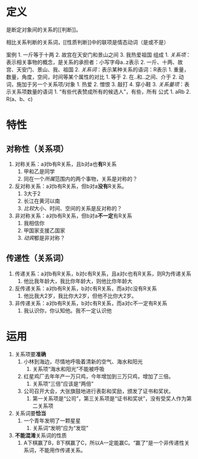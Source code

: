 # 定义
是断定对象间的关系的[[判断]]。

相比关系判断的关系词，[[性质判断]]中的联项是情态动词（是或不是）

案例
	1. 一斤等于十两
	2. 故宫在天安门和景山之间
	3. 我热爱祖国
组成
	1. *关系项*：表示相关事物的概念，是关系的承担者：小写字母a..z表示
		2. 一斤、十两、故宫、天安门、景山、我、祖国
	2. *关系词*：表示某种关系的语词：R表示
		1. 重量，数量，角度，空间，时间等某个属性的对比
			1. 等于
			2. 在..和..之间、介于
		2. 动词，施加于另一个关系项/对象
			1. 热爱
			2. 憎恨
			3. 敲打
			4. 穿小鞋
	3. *关系量项*：表示关系项数量的语词
		1. “有些代表赞成所有的候选人”，有些，所有
公式
	1. aRb
	2. R(a、b、c)
# 特性
## 对称性（关系项）
1. 对称关系：a对b有R关系，且b对a也**有**R关系
	1. 甲和乙是同学
	2. 同在一个*所属*范围内的两个事物，关系是对称的？
2. 反对称关系：a对b有R关系，但b对a**没有**R关系。
	1. 3大于2
	2. 长江在黄河以南
	3. *比较*大小、时间、空间的关系是反对称的？
3. 非对称关系：a对b有R关系，但b对a**不一定**有R关系
	1. 我相信你
	2. 甲国家支援乙国家
	3. *动宾*都是非对称？
## 传递性（关系词）
1. 传递关系：a对b有R关系，b对c有R关系，且a对c也有R关系，则R为传递关系
	1. 他比我年龄大，我比你年龄大，则他比你年龄大
2. 反传递关系：a对b有R关系，b对c有R关系，而a对c没有R关系
	1. 他比我大2岁，我比你大2岁，但他不比你大2岁。
3. 非传递关系：a对b有R关系，b对c有R关系，而a对c不一定有R关系
	1. 我认识你，你认知他。我不一定认识他
# 运用
1. 关系项要**准确**
	1. 小林到海边，尽情地呼吸着清新的空气、海水和阳光
		1. 关系项“海水和阳光”不能被呼吸
	2. 红星鸡厂去年年产一万只鸡，今年增加到三万只鸡，增加了三倍。
		1. 关系项“三倍”应该是“两倍”
	3. 公司召开大会，大张旗鼓地进行表彰和奖励，颁发了证书和奖状。
		1. 第一关系项是“公司”，第三关系项是“证书和奖状”，没有受奖人作为第二关系项
2. 关系词要**恰当**
	1. 一个青年发明了一颗星星
		1. 关系词“发明”应为“发现”
3. **不能混淆**关系词的性质
	1. A下棋赢了B，B下棋赢了C，所以A一定能赢C。“赢了”是一个非传递性关系词，不能用作传递关系。